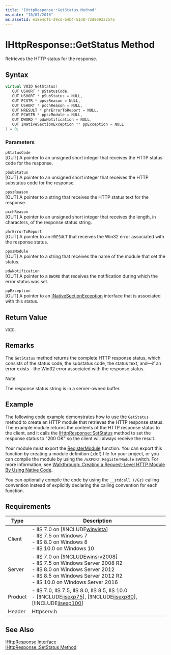 ```yaml
---
title: "IHttpResponse::GetStatus Method"
ms.date: "10/07/2016"
ms.assetid: e18e4cf1-29cd-b4b4-51d8-72d8093a257a
---
```

# IHttpResponse::GetStatus Method
Retrieves the HTTP status for the response.  
  
## Syntax  
  
```cpp  
virtual VOID GetStatus(  
   OUT USHORT * pStatusCode,  
   OUT USHORT * pSubStatus = NULL,  
   OUT PCSTR * ppszReason = NULL,  
   OUT USHORT * pcchReason = NULL,  
   OUT HRESULT * phrErrorToReport = NULL,  
   OUT PCWSTR * ppszModule = NULL,  
   OUT DWORD * pdwNotification = NULL,  
   OUT INativeSectionException ** ppException = NULL  
) = 0;  
```  
  
### Parameters  
 `pStatusCode`  
 [OUT] A pointer to an unsigned short integer that receives the HTTP status code for the response.  
  
 `pSubStatus`  
 [OUT] A pointer to an unsigned short integer that receives the HTTP substatus code for the response.  
  
 `ppszReason`  
 [OUT] A pointer to a string that receives the HTTP status text for the response.  
  
 `pcchReason`  
 [OUT] A pointer to an unsigned short integer that receives the length, in characters, of the response status string.  
  
 `phrErrorToReport`  
 [OUT] A pointer to an `HRESULT` that receives the Win32 error associated with the response status.  
  
 `ppszModule`  
 [OUT] A pointer to a string that receives the name of the module that set the status.  
  
 `pdwNotification`  
 [OUT] A pointer to a `DWORD` that receives the notification during which the error status was set.  
  
 `ppException`  
 [OUT] A pointer to an [INativeSectionException](https://msdn.microsoft.com/en-us/89e76f37-6196-566b-c07a-f756855d097c) interface that is associated with this status.  
  
## Return Value  
 `VOID`.  
  
## Remarks  
 The `GetStatus` method returns the complete HTTP response status, which consists of the status code, the substatus code, the status text, and—if an error exists—the Win32 error associated with the response status.  
  
> [!NOTE]
>  The response status string is in a server-owned buffer.  
  
## Example  
 The following code example demonstrates how to use the `GetStatus` method to create an HTTP module that retrieves the HTTP response status. The example module returns the contents of the HTTP response status to the client, and it calls the [IHttpResponse::SetStatus](../../web-development-reference/native-code-api-reference/ihttpresponse-setstatus-method.md) method to set the response status to "200 OK" so the client will always receive the result.  
  
<!-- TODO: review snippet reference  [!CODE [IHttpResponseGetStatus#1](IHttpResponseGetStatus#1)]  -->  
  
 Your module must export the [RegisterModule](../../web-development-reference/native-code-api-reference/pfn-registermodule-function.md) function. You can export this function by creating a module definition (.def) file for your project, or you can compile the module by using the `/EXPORT:RegisterModule` switch. For more information, see [Walkthrough: Creating a Request-Level HTTP Module By Using Native Code](../../web-development-reference/native-code-development-overview/walkthrough-creating-a-request-level-http-module-by-using-native-code.md).  
  
 You can optionally compile the code by using the `__stdcall (/Gz)` calling convention instead of explicitly declaring the calling convention for each function.  
  
## Requirements  
  
|Type|Description|  
|----------|-----------------|  
|Client|-   IIS 7.0 on [!INCLUDE[winvista](../../wmi-provider/includes/winvista-md.md)]<br />-   IIS 7.5 on Windows 7<br />-   IIS 8.0 on Windows 8<br />-   IIS 10.0 on Windows 10|  
|Server|-   IIS 7.0 on [!INCLUDE[winsrv2008](../../wmi-provider/includes/winsrv2008-md.md)]<br />-   IIS 7.5 on Windows Server 2008 R2<br />-   IIS 8.0 on Windows Server 2012<br />-   IIS 8.5 on Windows Server 2012 R2<br />-   IIS 10.0 on Windows Server 2016|  
|Product|-   IIS 7.0, IIS 7.5, IIS 8.0, IIS 8.5, IIS 10.0<br />-   [!INCLUDE[iisexp75](../../web-development-reference/native-code-api-reference/includes/iisexp75-md.md)], [!INCLUDE[iisexp80](../../web-development-reference/native-code-api-reference/includes/iisexp80-md.md)], [!INCLUDE[iisexp100](../../web-development-reference/native-code-api-reference/includes/iisexp100-md.md)]|  
|Header|Httpserv.h|  
  
## See Also  
 [IHttpResponse Interface](../../web-development-reference/native-code-api-reference/ihttpresponse-interface.md)   
 [IHttpResponse::SetStatus Method](../../web-development-reference/native-code-api-reference/ihttpresponse-setstatus-method.md)